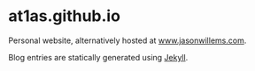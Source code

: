 at1as.github.io
===============
Personal website, alternatively hosted at www.jasonwillems.com.

Blog entries are statically generated using [Jekyll](http://jekyllrb.com/).

